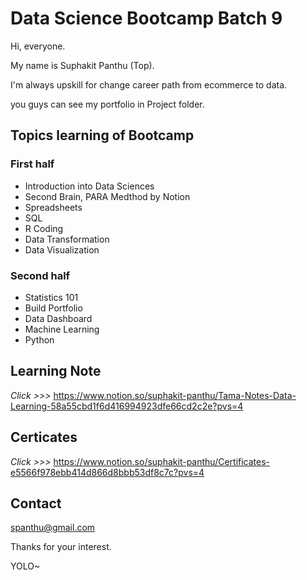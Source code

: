 
# Data Science Bootcamp Batch 9
Hi, everyone.

My name is Suphakit Panthu (Top).

I'm always upskill for change career path from ecommerce to data.

you guys can see my portfolio in Project folder.

## Topics learning of Bootcamp
### First half
- Introduction into Data Sciences
- Second Brain, PARA Medthod by Notion
- Spreadsheets
- SQL
- R Coding
- Data Transformation
- Data Visualization

### Second half
- Statistics 101
- Build Portfolio
- Data Dashboard
- Machine Learning
- Python

## Learning Note
_Click >>>_ https://www.notion.so/suphakit-panthu/Tama-Notes-Data-Learning-58a55cbd1f6d416994923dfe66cd2c2e?pvs=4

## Certicates
_Click >>>_ https://www.notion.so/suphakit-panthu/Certificates-e5566f978ebb414d866d8bbb53df8c7c?pvs=4


## Contact
spanthu@gmail.com

Thanks for your interest.

YOLO~
